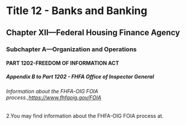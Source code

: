 
# Title 12 - Banks and Banking
## Chapter XII—Federal Housing Finance Agency
### Subchapter A—Organization and Operations
#### PART 1202-FREEDOM OF INFORMATION ACT
##### Appendix B to Part 1202 - FHFA Office of Inspector General
###### Information about the FHFA-OIG FOIA process.,https://www.fhfaoig.gov/FOIA

2.You may find information about the FHFA-OIG FOIA process at.
